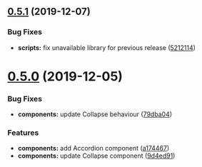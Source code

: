 ## [0.5.1](https://gitlab.com/ravecat/styled-components-toolbox/compare/0.5.0...0.5.1) (2019-12-07)


### Bug Fixes

* **scripts:** fix unavailable library for previous release ([5212114](https://gitlab.com/ravecat/styled-components-toolbox/commit/5212114))

# [0.5.0](https://gitlab.com/ravecat/styled-components-toolbox/compare/0.4.0...0.5.0) (2019-12-05)


### Bug Fixes

* **components:** update Collapse behaviour ([79dba04](https://gitlab.com/ravecat/styled-components-toolbox/commit/79dba04))


### Features

* **components:** add Accordion component ([a174467](https://gitlab.com/ravecat/styled-components-toolbox/commit/a174467))
* **components:** update Collapse component ([9d4ed91](https://gitlab.com/ravecat/styled-components-toolbox/commit/9d4ed91))
